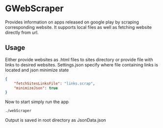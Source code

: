 # GWebScraper
Provides information on apps released on google play by scraping corresponding website.
It supports local files as well as fetching website directly from url.

## Usage
Either provide websites as .html files to sites directory or provide file with links to desired websites.
Settings.json specify where file containing links is located and json minimize state
```json
{
    "fetchSitesLinksFile": "links.scrap",
    "minimizeJson": true
}
```
Now to start simply run the app
```bash
./webScraper
```
Output is saved in root directory as JsonData.json
